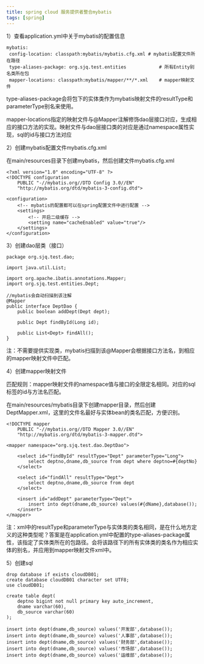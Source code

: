 ```yaml
---
title: spring cloud 服务提供者整合mybatis
tags: [spring]
---
```


1）查看application.yml中关于mybatis的配置信息

```
mybatis:
 config-location: classpath:mybatis/mybatis.cfg.xml # mybatis配置文件所在路径
 type-aliases-package: org.sjq.test.entities            # 所有Entity别名类所在包
 mapper-locations: classpath:mybatis/mapper/**/*.xml    # mapper映射文件
```

type-aliases-package会将包下的实体类作为mybatis映射文件的resultType和parameterType别名来使用。

mapper-locations指定的映射文件与@Mapper注解修饰dao层接口对应，生成相应的接口方法的实现。映射文件与dao层接口类的对应是通过namespace属性实现，sql的id与接口方法对应

2）创建mybatis配置文件mybatis.cfg.xml

在main/resources目录下创建mybatis，然后创建文件mybatis.cfg.xml

```
<?xml version="1.0" encoding="UTF-8" ?>  
<!DOCTYPE configuration  
    PUBLIC "-//mybatis.org//DTD Config 3.0//EN"  
    "http://mybatis.org/dtd/mybatis-3-config.dtd">

<configuration>
    <!-- mybatis的配置都可以在spring配置文件中进行配置 -->
    <settings>
        <!-- 开启二级缓存 -->
        <setting name="cacheEnabled" value="true"/>
    </settings>
</configuration>
```

3）创建dao层类（接口）

```
package org.sjq.test.dao;

import java.util.List;

import org.apache.ibatis.annotations.Mapper;
import org.sjq.test.entities.Dept;

//mybatis会自动扫描到该注解
@Mapper
public interface DeptDao {
    public boolean addDept(Dept dept);
    
    public Dept findById(Long id);
    
    public List<Dept> findAll();
}
```

注：不需要提供实现类，mybatis扫描到该@Mapper会根据接口方法名，到相应的mapper映射文件中匹配。

4）创建mapper映射文件

匹配规则：mapper映射文件的namespace值与接口的全限定名相同。对应的sql标签的id与方法名匹配。

在main/resources/mybatis目录下创建mapper目录，然后创建DeptMapper.xml，这里的文件名最好与实体bean的类名匹配，方便识别。

```
<!DOCTYPE mapper
    PUBLIC "-//mybatis.org//DTD Mapper 3.0//EN"
    "http://mybatis.org/dtd/mybatis-3-mapper.dtd">

<mapper namespace="org.sjq.test.dao.DeptDao">

    <select id="findById" resultType="Dept" parameterType="Long">
        select deptno,dname,db_source from dept where deptno=#{deptNo}
    </select>
    
    <select id="findAll" resultType="Dept">
        select deptno,dname,db_source from dept
    </select>
    
    <insert id="addDept" parameterType="Dept">
        insert into dept(dname,db_source) values(#{dName},database());
    </insert>
</mapper>
```

注：xml中的resultType和parameterType与实体类的类名相同，是在什么地方定义的这种类型呢？答案是在application.yml中配置的type-aliases-package属性，该指定了实体类所在的包路径。会将该路径下的所有实体类的类名作为相应实体的别名，并应用到mapper映射文件xml中。

5）创建sql

```
drop database if exists cloudDB01;
create database cloudDB01 character set UTF8;
use cloudDB01;

create table dept(
    deptno bigint not null primary key auto_increment,
    dname varchar(60),
    db_source varchar(60)
);

insert into dept(dname,db_source) values('开发部',database());
insert into dept(dname,db_source) values('人事部',database());
insert into dept(dname,db_source) values('财务部',database());
insert into dept(dname,db_source) values('市场部',database());
insert into dept(dname,db_source) values('运维部',database());
```